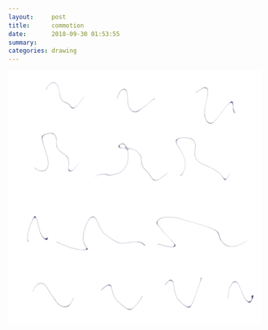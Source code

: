 ```yaml
---
layout:     post
title:      commotion
date:       2018-09-30 01:53:55
summary:    
categories: drawing
---
```

![commotion](/images/diary/commotion.png ".")
